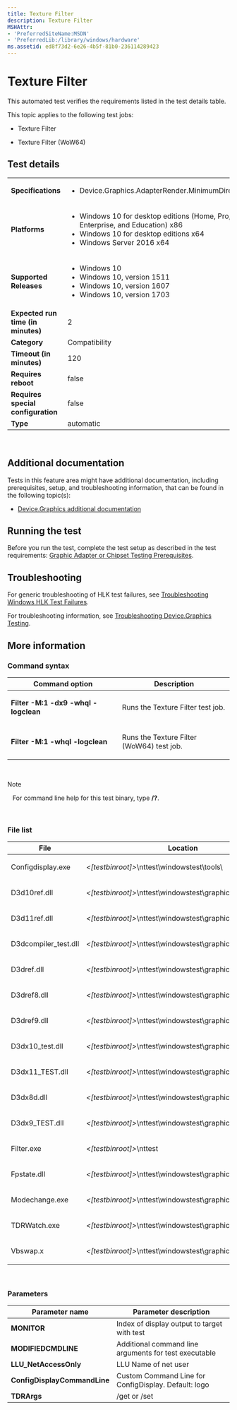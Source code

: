 ```yaml
---
title: Texture Filter
description: Texture Filter
MSHAttr:
- 'PreferredSiteName:MSDN'
- 'PreferredLib:/library/windows/hardware'
ms.assetid: ed8f73d2-6e26-4b5f-81b0-236114289423
---
```


# <span id="p-hlk-test.dd9ef49b-6cb8-4cdc-b15b-ee61591b276a"></span>Texture Filter


This automated test verifies the requirements listed in the test details table.

This topic applies to the following test jobs:

-   Texture Filter

-   Texture Filter (WoW64)

## <span id="Test_details"></span><span id="test_details"></span><span id="TEST_DETAILS"></span>Test details


<table>
<colgroup>
<col width="50%" />
<col width="50%" />
</colgroup>
<tbody>
<tr class="odd">
<td><strong>Specifications</strong></td>
<td><ul>
<li>Device.Graphics.AdapterRender.MinimumDirectXLevel</li>
</ul></td>
</tr>
<tr class="even">
<td><strong>Platforms</strong></td>
<td><ul>
<li>Windows 10 for desktop editions (Home, Pro, Enterprise, and Education) x86</li>
<li>Windows 10 for desktop editions x64</li>
<li>Windows Server 2016 x64</li>
</ul></td>
</tr>
<tr class="odd">
<td><strong>Supported Releases</strong></td>
<td><ul>
<li>Windows 10</li>
<li>Windows 10, version 1511</li>
<li>Windows 10, version 1607</li>
<li>Windows 10, version 1703</li>
</ul></td>
</tr>
<tr class="even">
<td><strong>Expected run time (in minutes)</strong></td>
<td>2</td>
</tr>
<tr class="odd">
<td><strong>Category</strong></td>
<td>Compatibility</td>
</tr>
<tr class="even">
<td><strong>Timeout (in minutes)</strong></td>
<td>120</td>
</tr>
<tr class="odd">
<td><strong>Requires reboot</strong></td>
<td>false</td>
</tr>
<tr class="even">
<td><strong>Requires special configuration</strong></td>
<td>false</td>
</tr>
<tr class="odd">
<td><strong>Type</strong></td>
<td>automatic</td>
</tr>
</tbody>
</table>

 

## <span id="Additional_documentation"></span><span id="additional_documentation"></span><span id="ADDITIONAL_DOCUMENTATION"></span>Additional documentation


Tests in this feature area might have additional documentation, including prerequisites, setup, and troubleshooting information, that can be found in the following topic(s):

-   [Device.Graphics additional documentation](device-graphics-additional-documentation.md)

## <span id="Running_the_test"></span><span id="running_the_test"></span><span id="RUNNING_THE_TEST"></span>Running the test


Before you run the test, complete the test setup as described in the test requirements: [Graphic Adapter or Chipset Testing Prerequisites](graphic-adapter-or-chipset-testing-prerequisites.md).

## <span id="Troubleshooting"></span><span id="troubleshooting"></span><span id="TROUBLESHOOTING"></span>Troubleshooting


For generic troubleshooting of HLK test failures, see [Troubleshooting Windows HLK Test Failures](..\user\troubleshooting-windows-hlk-test-failures.md).

For troubleshooting information, see [Troubleshooting Device.Graphics Testing](troubleshooting-devicegraphics-testing.md).

## <span id="More_information"></span><span id="more_information"></span><span id="MORE_INFORMATION"></span>More information


### <span id="Command_syntax"></span><span id="command_syntax"></span><span id="COMMAND_SYNTAX"></span>Command syntax

<table>
<colgroup>
<col width="50%" />
<col width="50%" />
</colgroup>
<thead>
<tr class="header">
<th>Command option</th>
<th>Description</th>
</tr>
</thead>
<tbody>
<tr class="odd">
<td><p><strong>Filter -M:1 -dx9 -whql -logclean</strong></p></td>
<td><p>Runs the Texture Filter test job.</p></td>
</tr>
<tr class="even">
<td><p><strong>Filter -M:1 -whql -logclean</strong></p></td>
<td><p>Runs the Texture Filter (WoW64) test job.</p></td>
</tr>
</tbody>
</table>

 

>[!NOTE]
>  
For command line help for this test binary, type **/?**.

 

### <span id="File_list"></span><span id="file_list"></span><span id="FILE_LIST"></span>File list

<table>
<colgroup>
<col width="50%" />
<col width="50%" />
</colgroup>
<thead>
<tr class="header">
<th>File</th>
<th>Location</th>
</tr>
</thead>
<tbody>
<tr class="odd">
<td><p>Configdisplay.exe</p></td>
<td><p><em>&lt;[testbinroot]&gt;</em>\nttest\windowstest\tools\</p></td>
</tr>
<tr class="even">
<td><p>D3d10ref.dll</p></td>
<td><p><em>&lt;[testbinroot]&gt;</em>\nttest\windowstest\graphics\d3d\support\</p></td>
</tr>
<tr class="odd">
<td><p>D3d11ref.dll</p></td>
<td><p><em>&lt;[testbinroot]&gt;</em>\nttest\windowstest\graphics\d3d\support\</p></td>
</tr>
<tr class="even">
<td><p>D3dcompiler_test.dll</p></td>
<td><p><em>&lt;[testbinroot]&gt;</em>\nttest\windowstest\graphics\d3d\support\</p></td>
</tr>
<tr class="odd">
<td><p>D3dref.dll</p></td>
<td><p><em>&lt;[testbinroot]&gt;</em>\nttest\windowstest\graphics\d3d\support\</p></td>
</tr>
<tr class="even">
<td><p>D3dref8.dll</p></td>
<td><p><em>&lt;[testbinroot]&gt;</em>\nttest\windowstest\graphics\d3d\support\</p></td>
</tr>
<tr class="odd">
<td><p>D3dref9.dll</p></td>
<td><p><em>&lt;[testbinroot]&gt;</em>\nttest\windowstest\graphics\d3d\support\</p></td>
</tr>
<tr class="even">
<td><p>D3dx10_test.dll</p></td>
<td><p><em>&lt;[testbinroot]&gt;</em>\nttest\windowstest\graphics\d3d\support\</p></td>
</tr>
<tr class="odd">
<td><p>D3dx11_TEST.dll</p></td>
<td><p><em>&lt;[testbinroot]&gt;</em>\nttest\windowstest\graphics\d3d\support\</p></td>
</tr>
<tr class="even">
<td><p>D3dx8d.dll</p></td>
<td><p><em>&lt;[testbinroot]&gt;</em>\nttest\windowstest\graphics\d3d\support\</p></td>
</tr>
<tr class="odd">
<td><p>D3dx9_TEST.dll</p></td>
<td><p><em>&lt;[testbinroot]&gt;</em>\nttest\windowstest\graphics\d3d\support\</p></td>
</tr>
<tr class="even">
<td><p>Filter.exe</p></td>
<td><p><em>&lt;[testbinroot]&gt;</em>\nttest</p></td>
</tr>
<tr class="odd">
<td><p>Fpstate.dll</p></td>
<td><p><em>&lt;[testbinroot]&gt;</em>\nttest\windowstest\graphics\d3d\utility\</p></td>
</tr>
<tr class="even">
<td><p>Modechange.exe</p></td>
<td><p><em>&lt;[testbinroot]&gt;</em>\nttest\windowstest\graphics\d3d\utility\</p></td>
</tr>
<tr class="odd">
<td><p>TDRWatch.exe</p></td>
<td><p><em>&lt;[testbinroot]&gt;</em>\nttest\windowstest\graphics\</p></td>
</tr>
<tr class="even">
<td><p>Vbswap.x</p></td>
<td><p><em>&lt;[testbinroot]&gt;</em>\nttest\windowstest\graphics\d3d\conf\</p></td>
</tr>
</tbody>
</table>

 

### <span id="Parameters"></span><span id="parameters"></span><span id="PARAMETERS"></span>Parameters

| Parameter name               | Parameter description                                 |
|------------------------------|-------------------------------------------------------|
| **MONITOR**                  | Index of display output to target with test           |
| **MODIFIEDCMDLINE**          | Additional command line arguments for test executable |
| **LLU\_NetAccessOnly**       | LLU Name of net user                                  |
| **ConfigDisplayCommandLine** | Custom Command Line for ConfigDisplay. Default: logo  |
| **TDRArgs**                  | /get or /set                                          |

 

 

 






